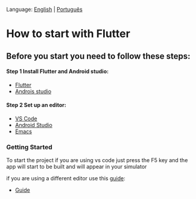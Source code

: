 Language: [English](README.md) | [Português](translation/pt-BR/README.md) 

# How to start with Flutter

## Before you start you need to follow these steps:

#### Step 1 Install Flutter and Android studio:

- [Flutter](https://flutter.dev/docs/get-started/install/linux)
- [Androis studio](https://developer.android.com/studio#downloads)

#### Step 2 Set up an editor:

- [VS Code](https://flutter.dev/docs/get-started/editor?tab=vscode)
- [Android Studio](https://flutter.dev/docs/get-started/editor?tab=androidstudio)
- [Emacs](https://flutter.dev/docs/get-started/editor?tab=emacs)

### Getting Started

To start the project if you are using vs code just press the F5 key and the app will start to be built and will appear in your simulator

if you are using a different editor use this [guide](https://flutter.dev/docs/get-started/test-drive?tab=androidstudio):
- [Guide](https://flutter.dev/docs/get-started/test-drive?tab=androidstudio)
